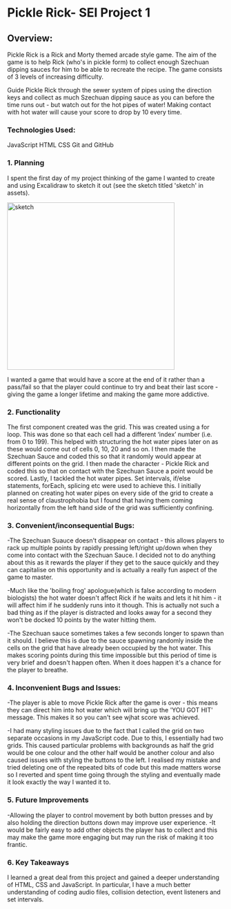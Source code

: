 # Pickle Rick- SEI Project 1

## Overview:

Pickle Rick is a Rick and Morty themed arcade style game.
The aim of the game is to help Rick (who's in pickle form) to collect enough Szechuan dipping sauces for him to be able to recreate the recipe.
The game consists of 3 levels of increasing difficulty.

Guide Pickle Rick through the sewer system of pipes using the direction keys and collect as much Szechuan dipping sauce as you can before the time runs out - but watch out for the hot pipes of water!
Making contact with hot water will cause your score to drop by 10 every time.

### Technologies Used:

JavaScript
HTML
CSS
Git and GitHub

### 1. Planning

I spent the first day of my project thinking of the game I wanted to create and using Excalidraw to sketch it out (see the sketch titled 'sketch' in assets).

<img width="388" alt="sketch" src="https://user-images.githubusercontent.com/98101603/167865430-740a324d-d44f-4066-b53b-931391982b05.png">


I wanted a game that would have a score at the end of it rather than a pass/fail so that the player could continue to try and beat their last score - giving the game a longer lifetime and making the game more addictive.

### 2. Functionality

The first component created was the grid. This was created using a for loop. This was done so that each cell had a different ‘index’ number (i.e. from 0 to 199). This helped with structuring the hot water pipes later on as these would come out of cells 0, 10, 20 and so on.
I then made the Szechuan Sauce and coded this so that it randomly would appear at different points on the grid.
I then made the character - Pickle Rick and coded this so that on contact with the Szechuan Sauce a point would be scored.
Lastly, I tackled the hot water pipes.
Set intervals, if/else statements, forEach, splicing etc were used to achieve this.
I initially planned on creating hot water pipes on every side of the grid to create a real sense of claustrophobia but I found that having them coming horizontally from the left hand side of the grid was sufficiently confining.

### 3. Convenient/inconsequential Bugs:

-The Szechuan Suauce doesn't disappear on contact - this allows players to rack up multiple points by rapidly pressing left/right up/down when they come into contact with the Szechuan Sauce. I decided not to do anything about this as it rewards the player if they get to the sauce quickly and they can capitalise on this opportunity and is actually a really fun aspect of the game to master.

-Much like the 'boiling frog' apologue(which is false according to modern biologists) the hot water doesn't affect Rick if he waits and lets it hit him - it will affect him if he suddenly runs into it though. This is actually not such a bad thing as if the player is distracted and looks away for a second they won't be docked 10 points by the water hitting them. 

-The Szechuan sauce sometimes takes a few seconds longer to spawn than it should.
I believe this is due to the sauce spawning randomly inside the cells on the grid that have already been occupied by the hot water. This makes scoring points during this time impossible but this period of time is very brief and doesn't happen often. When it does happen it's a chance for the player to breathe.

### 4. Inconvenient Bugs and Issues:

-The player is able to move Pickle Rick after the game is over - this means they can direct him into hot water which will bring up the 'YOU GOT HIT' message. This makes it so you can't see wjhat score was achieved. 

-I had many styling issues due to the fact that I called the grid on two separate occasions in my JavaScript code.
Due to this, I essentially had two grids.
This caused particular problems with backgrounds as half the grid would be one colour and the other half would be another colour and also caused issues with styling the buttons to the left. I realised my mistake and tried deleting one of the repeated bits of code but this made matters worse so I reverted and spent time going through the styling and eventually made it look exactly the way I wanted it to.

### 5. Future Improvements

-Allowing the player to control movement by both button presses and by also holding the direction buttons down may improve user experience.
-It would be fairly easy to add other objects the player has to collect and this may make the game more engaging but may run the risk of making it too frantic.

### 6. Key Takeaways

I learned a great deal from this project and gained a deeper understanding of HTML, CSS and JavaScript.
In particular, I have a much better understanding of coding audio files, collision detection, event listeners and set intervals.
